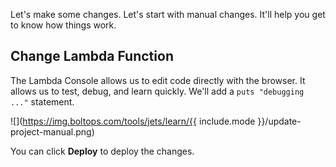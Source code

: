 Let's make some changes. Let's start with manual changes. It'll help you get to know how things work.

## Change Lambda Function

The Lambda Console allows us to edit code directly with the browser. It allows us to test, debug, and learn quickly. We'll add a `puts "debugging ..."` statement.

![](https://img.boltops.com/tools/jets/learn/{{ include.mode }}/update-project-manual.png)

You can click **Deploy** to deploy the changes.

